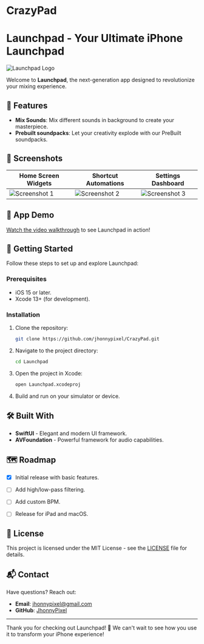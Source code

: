 # CrazyPad

# Launchpad - Your Ultimate iPhone Launchpad

![Launchpad Logo](https://via.placeholder.com/800x200.png?text=App+Banner+Here)

Welcome to **Launchpad**, the next-generation app designed to revolutionize your mixing experience.

## 🚀 Features

- **Mix Sounds**: Mix different sounds in background to create your masterpiece.
- **Prebuilt soundpacks**: Let your creativity explode with our PreBuilt soundpacks.

## 📸 Screenshots

| Home Screen Widgets        | Shortcut Automations         | Settings Dashboard          |
|----------------------------|-----------------------------|-----------------------------|
| ![Screenshot 1](https://via.placeholder.com/300x600.png?text=Widget+Screenshot) | ![Screenshot 2](https://via.placeholder.com/300x600.png?text=Automation+Screenshot) | ![Screenshot 3](https://via.placeholder.com/300x600.png?text=Settings+Screenshot) |

## 🎨 App Demo

[Watch the video walkthrough](https://example.com) to see Launchpad in action!

## 📖 Getting Started

Follow these steps to set up and explore Launchpad:

### Prerequisites

- iOS 15 or later.
- Xcode 13+ (for development).

### Installation

1. Clone the repository:
   ```bash
   git clone https://github.com/jhonnypixel/CrazyPad.git
   ```
2. Navigate to the project directory:
   ```bash
   cd Launchpad
   ```
3. Open the project in Xcode:
   ```bash
   open Launchpad.xcodeproj
   ```
4. Build and run on your simulator or device.


## 🛠️ Built With

- **SwiftUI** - Elegant and modern UI framework.
- **AVFoundation** - Powerful framework for audio capabilities.

## 🗺️ Roadmap

- [x] Initial release with basic features.
- [ ] Add high/low-pass filtering.
- [ ] Add custom BPM.
- [ ] Release for iPad and macOS.


## 📝 License

This project is licensed under the MIT License - see the [LICENSE](LICENSE) file for details.

## 📬 Contact

Have questions? Reach out:

- **Email**: [jhonnypixel@gmail.com](mailto:jhonnypixel@gmail.com)
- **GitHub**: [JhonnyPixel](https://github.com/jhonnypixel)

---

Thank you for checking out Launchpad! 🚀 We can't wait to see how you use it to transform your iPhone experience!

